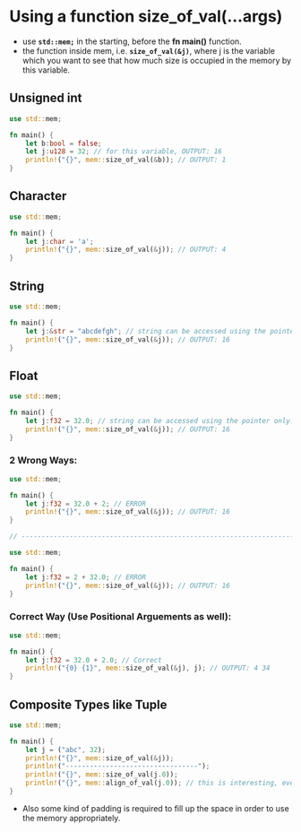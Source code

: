 # Using a function size_of_val(...args)

* use **`std::mem;`**  in the starting, before the **fn main()** function.
* the function inside mem, i.e. **`size_of_val(&j)`**, where j is the variable which you want to see that how much size is occupied in the memory by this variable.

## Unsigned int

```rust
use std::mem;

fn main() {
	let b:bool = false;
	let j:u128 = 32; // for this variable, OUTPUT: 16
	println!("{}", mem::size_of_val(&b)); // OUTPUT: 1
}
```

## Character

```rust
use std::mem;

fn main() {
	let j:char = 'a';
	println!("{}", mem::size_of_val(&j)); // OUTPUT: 4
}
```

## String

```rust
use std::mem;

fn main() {
	let j:&str = "abcdefgh"; // string can be accessed using the pointer only.
	println!("{}", mem::size_of_val(&j)); // OUTPUT: 16
}
```

## Float

```rust
use std::mem;

fn main() {
	let j:f32 = 32.0; // string can be accessed using the pointer only.
	println!("{}", mem::size_of_val(&j)); // OUTPUT: 16
}
```


### 2 Wrong Ways:

```rust
use std::mem;

fn main() {
	let j:f32 = 32.0 + 2; // ERROR
	println!("{}", mem::size_of_val(&j)); // OUTPUT: 16
}

// ----------------------------------------------------------------------------

use std::mem;

fn main() {
	let j:f32 = 2 + 32.0; // ERROR
	println!("{}", mem::size_of_val(&j)); // OUTPUT: 16
}
```

### Correct Way (Use Positional Arguements as well):

```rust
use std::mem;

fn main() {
	let j:f32 = 32.0 + 2.0; // Correct
	println!("{0} {1}", mem::size_of_val(&j), j); // OUTPUT: 4 34
}
```

## Composite Types like Tuple

```rust
use std::mem;

fn main() {
	let j = ("abc", 32);
	println!("{}", mem::size_of_val(&j));
	println!("---------------------------------");
	println!("{}", mem::size_of_val(j.0));
	println!("{}", mem::align_of_val(j.0)); // this is interesting, even if we don't use &j.0 here, it still works since we are using string here, we can directly use j.0 here
}
```
* Also some kind of padding is required to fill up the space in order to use the memory appropriately.

<!-- ```rust,ignore
# This example won't be tested. wow!! we can use these as the comments in the md file
panic!("oops!");
``` -->
